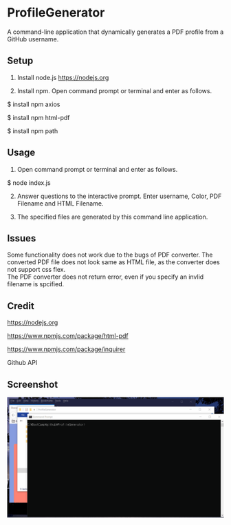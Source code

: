 # ProfileGenerator
A command-line application that dynamically generates a PDF profile from a GitHub username.

## Setup
1. Install node.js https://nodejs.org

2. Install npm. Open command prompt or terminal and enter as follows.


$ install npm axios

$ install npm html-pdf

$ install npm path

## Usage 
1. Open command prompt or terminal and enter as follows.

$ node index.js 

2. Answer questions to the interactive prompt. 
Enter username, Color, PDF Filename and HTML Filename.

3. The specified files are generated by this command line application. 


## Issues
Some functionality does not work due to the bugs of PDF converter.
The converted PDF file does not look same as HTML file, as the converter does not support css flex.  
The PDF converter does not return error, even if you specify an invlid filename is spcified.


## Credit 
https://nodejs.org

https://www.npmjs.com/package/html-pdf

https://www.npmjs.com/package/inquirer

Github API 

## Screenshot 
<img src="operation.gif">
